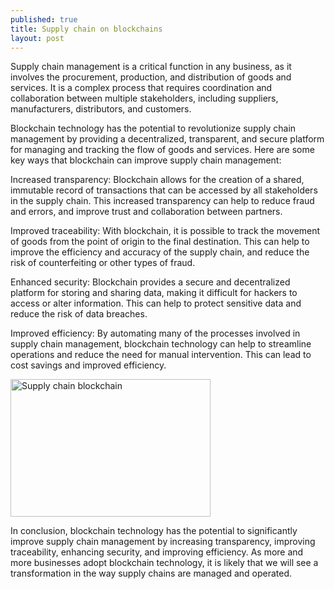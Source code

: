 ```yaml
---
published: true
title: Supply chain on blockchains
layout: post
---
```


Supply chain management is a critical function in any business, as it involves the procurement, production, and distribution of goods and services. It is a complex process that requires coordination and collaboration between multiple stakeholders, including suppliers, manufacturers, distributors, and customers.

Blockchain technology has the potential to revolutionize supply chain management by providing a decentralized, transparent, and secure platform for managing and tracking the flow of goods and services. Here are some key ways that blockchain can improve supply chain management:

Increased transparency: Blockchain allows for the creation of a shared, immutable record of transactions that can be accessed by all stakeholders in the supply chain. This increased transparency can help to reduce fraud and errors, and improve trust and collaboration between partners.

Improved traceability: With blockchain, it is possible to track the movement of goods from the point of origin to the final destination. This can help to improve the efficiency and accuracy of the supply chain, and reduce the risk of counterfeiting or other types of fraud.

Enhanced security: Blockchain provides a secure and decentralized platform for storing and sharing data, making it difficult for hackers to access or alter information. This can help to protect sensitive data and reduce the risk of data breaches.

Improved efficiency: By automating many of the processes involved in supply chain management, blockchain technology can help to streamline operations and reduce the need for manual intervention. This can lead to cost savings and improved efficiency.

<img src="http://maikotrindade.github.io/public/img/supplychainblockchain.jpeg" width="320" height="220" alt="Supply chain blockchain"/> 

In conclusion, blockchain technology has the potential to significantly improve supply chain management by increasing transparency, improving traceability, enhancing security, and improving efficiency. As more and more businesses adopt blockchain technology, it is likely that we will see a transformation in the way supply chains are managed and operated.